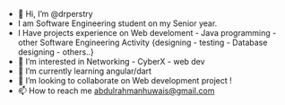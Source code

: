 - 👋 Hi, I’m @drperstry
- I am Software Engineering student on my Senior year.
- I Have projects experience on Web develoment - Java programming - other Software Engineering Activity {designing - testing - Database designing - others..}
- 👀 I’m interested in Networking - CyberX - web dev
- 🌱 I’m currently learning angular/dart
- 💞️ I’m looking to collaborate on Web development project !
- 📫 How to reach me abdulrahmanhuwais@gmail.com
